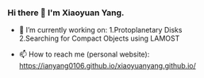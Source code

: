 ### Hi there 👋 I'm Xiaoyuan Yang.
- 🔭 I’m currently working on:
  1.Protoplanetary Disks  
  2.Searching for Compact Objects using LAMOST
     
- 📫 How to reach me (personal website): https://ianyang0106.github.io/xiaoyuanyang.github.io/

